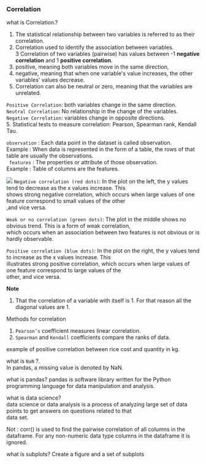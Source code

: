 ### Correlation    

what is Correlation.?   
   
1.  The statistical relationship between two variables is referred to as their correlation.
2. Correlation used to identify the association between variables.   
3 Correlation of two variables (pairwise) has values between -1 **negative correlation** and 1 **positive correlation**.     
4. positive, meaning both variables move in the same direction,  
5. negative, meaning that when one variable's value increases, the other variables' values decrease. 
6. Correlation can also be neutral or zero, meaning that the variables are unrelated.    

`Positive Correlation`: both variables change in the same direction.    
`Neutral Correlation`: No relationship in the change of the variables.   
`Negative Correlation`: variables change in opposite directions.   
5. Statistical tests to measure correlation: Pearson, Spearman rank, Kendall Tau.       


   
`observation` : Each data point in the dataset is called observation.     
Example : When data is represented in the form of a table, the rows of that table are usually the observations.             
` features` : The properties or attribute of those observation.    
Example : Table of columns are the features.        

![](https://files.realpython.com/media/py-corr-1.d13ed60a9b91.png)
`Negative correlation (red dots)`: In the plot on the left, the y values tend to decrease as the x values increase. This    
shows strong negative correlation, which occurs when large values of one feature correspond to small values of the other    
,and vice versa.   
   
   
`Weak or no correlation (green dots)`: The plot in the middle shows no obvious trend. This is a form of weak correlation,    
which occurs when an association between two features is not obvious or is hardly observable.        


`Positive correlation (blue dots)`: In the plot on the right, the y values tend to increase as the x values increase. This     
illustrates strong positive correlation, which occurs when large values of one feature correspond to large values of the          
other, and vice versa.    
  
**Note**    
1. That the correlation of a variable with itself is 1. For that reason all the diagonal values are 1.    


Methods for correlation   
1. `Pearson’s` coefficient measures linear correlation.    
2. `Spearman` and `Kendall` coefficients compare the ranks of data.   

example of positive correlation between rice cost and quantity in kg.   

what is `NaN` ?.   
In pandas, a missing value is denoted by NaN.   

what is pandas? 
pandas is software library written for the Python programming language for data manipulation and analysis.        

what is data science?   
data science or data analysis is a process of analyzing large set of data points to get answers on questions related to that   
data set.         

Not : corr() is used to find the pairwise correlation of all columns in the dataframe. For any non-numeric data type columns in the dataframe it is ignored.   

what is subplots? 
 Create a figure and a set of subplots

